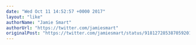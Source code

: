 ```yaml
---
date: "Wed Oct 11 14:52:57 +0000 2017"
layout: "like"
authorName: "Jamie Smart"
authorUrl: "https://twitter.com/jamiesmart"
originalPost: "https://twitter.com/jamiesmart/status/918127285387059201"
---
```

